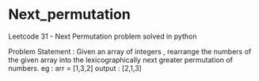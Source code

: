 # Next_permutation
Leetcode 31 - Next Permutation problem solved in python

Problem Statement : Given an array of integers , rearrange the numbers of the given array into the lexicographically next greater permutation of numbers.
eg : arr = [1,3,2]
output : [2,1,3]



